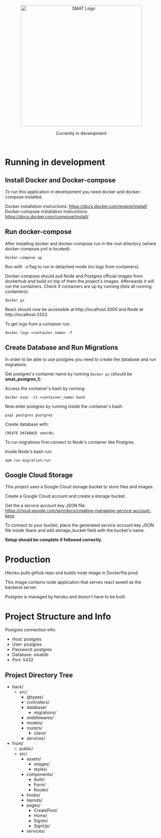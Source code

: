 <br/>

<p align="center">
  <a href="https://smat-web.herokuapp.com">
    <img
      alt="SMAT Logo"
      src="https://storage.googleapis.com/smat-files/SMAT_LOGO_ORANGE.svg"
      width="400"
    />
  </a>
</p>


<p align="center">
  Currently in development
</p>

<br/>

# Running in development

## Install Docker and Docker-compose

To run this application in development you need docker and docker-compose installed.<br/>

Docker installation instructions: https://docs.docker.com/engine/install/ <br/>
Docker-compose installation instructions: https://docs.docker.com/compose/install/ <br/>

## Run docker-compose

After installing docker and docker-compose run in the root directory (where docker-compose.yml is located):

```
docker-compose up
```

Run with `-d` flag to run in detached mode (no logs from containers).<br/>

Docker-compose should pull Node and Postgres official images from dockerhub and build on top of them the project's images. Afterwards it will run the containers. Check if containers are up by running (lists all running containers):

```
docker ps
```

React should now be accessible at http://localhost:3000 and Node at http://localhost:3333.<br/>

To get logs from a container run:

```
docker logs <container_name> -f
```

## Create Database and Run Migrations

In order to be able to use postgres you need to create the database and run migrations. <br/>

Get postgres's container name by running `docker ps` (should be **smat_postgres_1**). <br/>

Access the container's bash by running:

```
docker exec -it <container_name> bash
```

Now enter postgres by running inside the container's bash:

```
psql postgres postgres
```

Create database with:

```
CREATE DATABASE smatdb;
```

To run migrations first connect to Node's container like Postgres. <br/>

Inside Node's bash run:

```
npm run migration:run
```

## Google Cloud Storage

This project uses a Google Cloud storage bucket to store files and images. <br/>

Create a Google Cloud account and create a storage bucket. <br/>

Get the a service account key JSON file: https://cloud.google.com/iam/docs/creating-managing-service-account-keys <br/>

To connect to your bucket, place the generated service account key JSON file inside /back and add storage_bucket field with the bucket's name.



**Setup should be complete if followed correctly.**

# Production

Heroku pulls github repo and builds node image in Dockerfile.prod. <br/>

This image contains node application that serves react aswell as the backend server.<br/>

Postgres is managed by heroku and doesn't have to be built.

# Project Structure and Info

Postgres connection info:<br/>
* Host: postgres<br/>
* User: postgres<br/>
* Password: postgres<br/>
* Database: smatdb
* Port: 5432

## Project Directory Tree

* back/
  * src/
    * @types/
    * controllers/
    * database/
      * migrations/
    * middlewares/
    * models/
    * routers/
      * client/
    * services/
* front/
  * public/
  * src/
    * assets/
      * images/
      * styles/
    * components/
      * Auth/
      * Form/
      * Router/
    * hooks/
    * layouts/
    * pages/
      * CreatePost/
      * Home/
      * SignIn/
      * SignUp/
    * services/